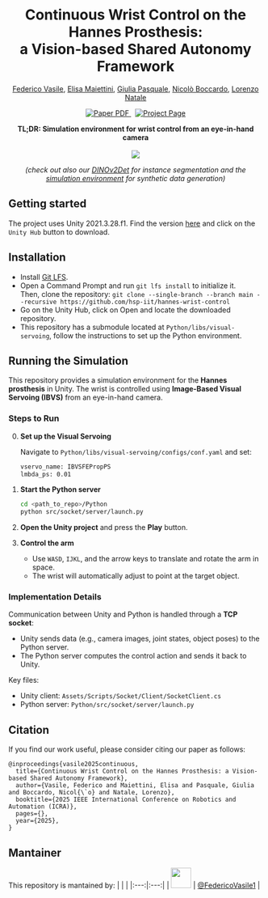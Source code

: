 <p align="center">
  <h1 align="center">Continuous Wrist Control on the Hannes Prosthesis: <br>a Vision-based Shared Autonomy Framework</h1>
  <p align="center">
    <a href="https://federicovasile1.github.io">Federico Vasile</a>,
    <a href="https://www.iit.it/it/people-details/-/people/elisa-maiettini">Elisa Maiettini</a>,
    <a href="https://scholar.google.it/citations?user=8EKDQjcAAAAJ&hl=it">Giulia Pasquale</a>,
    <a href="https://www.iit.it/it/people-details/-/people/nicolo-boccardo">Nicolò Boccardo</a>,
    <a href="https://hsp.iit.it/people-details/-/people/lorenzo-natale">Lorenzo Natale</a>
  </p>
  <p align="center">
    <a href='https://arxiv.org/abs/2502.17265'>
      <img src='https://img.shields.io/badge/Paper-PDF-red?style=flat&logo=arXiv&logoColor=red' alt='Paper PDF'>
    </a>
    <a href='https://hsp-iit.github.io/hannes-wrist-control/' style='padding-left: 0.5rem;'>
      <img src='https://img.shields.io/badge/Project-Page-blue?style=flat&logo=Google%20chrome&logoColor=blue' alt='Project Page'>
    </a>
  </p>
   
  <p align="center">
    <b>TL;DR: Simulation environment for wrist control from an eye-in-hand camera</b>
    <br><br>
    <img src="teaser.gif">
  </p>
  <p align="center">
    <i>(check out also our <a href="https://github.com/hsp-iit/dinov2det">DINOv2Det</a> for instance segmentation and the <a href="https://hsp-iit.github.io/hemisphere-dataset-generation/">simulation environment</a> for synthetic data generation)</i>
  </p>
</p>

## Getting started
The project uses Unity 2021.3.28.f1. Find the version [here](https://unity3d.com/get-unity/download/archive) and click on the `Unity Hub` button to download.

## Installation
- Install [Git LFS](https://docs.github.com/en/repositories/working-with-files/managing-large-files/installing-git-large-file-storage). 
- Open a Command Prompt and run `git lfs install` to initialize it.<br>Then, clone the repository: `git clone --single-branch --branch main --recursive https://github.com/hsp-iit/hannes-wrist-control`
- Go on the Unity Hub, click on Open and locate the downloaded repository.
- This repository has a submodule located at `Python/libs/visual-servoing`, follow the instructions to set up the Python environment.

## Running the Simulation

This repository provides a simulation environment for the **Hannes prosthesis** in Unity. The wrist is controlled using **Image-Based Visual Servoing (IBVS)** from an eye-in-hand camera.

### Steps to Run
0. **Set up the Visual Servoing**

    Navigate to `Python/libs/visual-servoing/configs/conf.yaml` and set:
    ```bash
    vservo_name: IBVSFEPropPS
    lmbda_ps: 0.01
    ```

1. **Start the Python server**  
   ```bash
   cd <path_to_repo>/Python
   python src/socket/server/launch.py
   ```

2. **Open the Unity project** and press the **Play** button.

3. **Control the arm**  
   - Use `WASD`, `IJKL`, and the arrow keys to translate and rotate the arm in space.  
   - The wrist will automatically adjust to point at the target object.

### Implementation Details
Communication between Unity and Python is handled through a **TCP socket**:  
- Unity sends data (e.g., camera images, joint states, object poses) to the Python server.  
- The Python server computes the control action and sends it back to Unity.  

Key files:  
- Unity client: `Assets/Scripts/Socket/Client/SocketClient.cs`  
- Python server: `Python/src/socket/server/launch.py`

## Citation
If you find our work useful, please consider citing our paper as follows:
```
@inproceedings{vasile2025continuous,
  title={Continuous Wrist Control on the Hannes Prosthesis: a Vision-based Shared Autonomy Framework},
  author={Vasile, Federico and Maiettini, Elisa and Pasquale, Giulia and Boccardo, Nicol{\`o} and Natale, Lorenzo},
  booktitle={2025 IEEE International Conference on Robotics and Automation (ICRA)},
  pages={},
  year={2025},
}
```

## Mantainer
This repository is mantained by:
| | |
|:---:|:---:|
| [<img src="https://github.com/FedericoVasile1.png" width="40">](https://github.com/FedericoVasile1) | [@FedericoVasile1](https://github.com/FedericoVasile1) |
